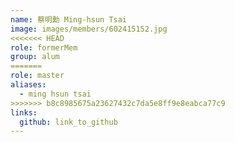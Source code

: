 ```yaml
---
name: 蔡明勳 Ming-hsun Tsai 
image: images/members/602415152.jpg 
<<<<<<< HEAD
role: formerMem
group: alum
=======
role: master
aliases:
  - ming hsun tsai
>>>>>>> b8c8985675a23627432c7da5e8ff9e8eabca77c9
links:
  github: link_to_github 
---
```

